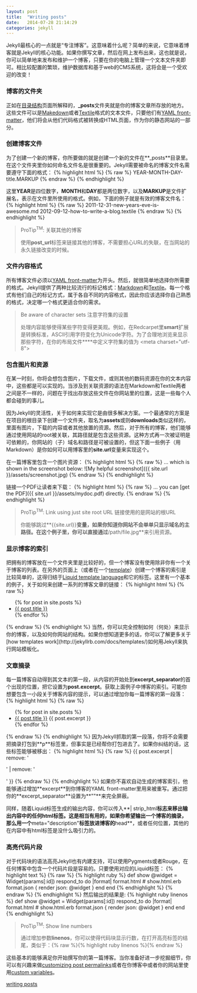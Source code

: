 ```yaml
---
layout: post
title:  "Writing posts"
date:   2014-07-28 21:14:29
categories: jekyll
---
```

 
Jekyll最核心的一点就是“专注博客”。这意味着什么呢？简单的来说，它意味着博客就是Jekyll的核心功能。如果你撰写文章，然后在网上发布出来，这也就是说，你可以简单地来发布和维护一个博客，只要在你的电脑上管理一个文本文件夹即可。相比较配置的繁琐，维护数据库和基于web的CMS系统，这将会是一个受欢迎的改变！

### 博客的文件夹

正如在[目录结构](http://jekyllrb.com/docs/structure/)页面所解释的，**_posts**文件夹就是你的博客文章所存放的地方。这些文件可以是[Makedown](http://daringfireball.net/projects/markdown/)或者[Textile](http://redcloth.org/textile)格式的文本文件，只要他们有[YAML front-matter](http://jekyllrb.com/docs/frontmatter/)，他们将会从他们代码格式被转换成HTML页面，作为你的静态网站的一部分。

### 创建博客文件

为了创建一个新的博客，你所要做的就是创建一个新的文件在**_posts**目录里。在这个文件夹里你如何命名文件名是很重要的。Jekyll需要被命名的博客文件名需要遵守下面的格式：
{% highlight html %} 
{% raw %}
YEAR-MONTH-DAY-title.MARKUP
{% endraw %}
{% endhighlight %}

这里**YEAR**是四位数字，**MONTH**和**DAY**都是两位数字，以及**MARKUP**是文件扩展名，表示在文件里所使用的格式。例如，下面的例子就是有效的博客文件名：
{% highlight html %} 
{% raw %}
2011-12-31-new-years-eve-is-awesome.md
2012-09-12-how-to-write-a-blog.textile
{% endraw %}
{% endhighlight %}

>ProTip<sup>TM</sup>: 关联其他的博客
>
>使用**post_url**标签来链接其他的博客，不需要担心URL的失联，在当网站的永久链接改变的时候。

### 文件内容格式
所有博客文件必须以[YAML front-matter](http://jekyllrb.com/docs/frontmatter/)为开头。然后，就很简单地选择你所需要的格式。Jekyll提供了两种比较流行的标记格式：[Markdown](http://daringfireball.net/projects/markdown/)和[Textile](http://redcloth.org/textile)。每一个格式有他们自己的标记方式，属于各自不同的内容格式，因此你应该选择你自己熟悉的格式，决定哪一个格式更适合你的需求。

>Be aware of character sets 注意字符集的设置
>
>处理内容能够使得某些字符变得更美观。例如，在Redcarpet里**smart**扩展是转换标准，ASCII引用字符变化为Unicode字符。为了合理地浏览来显示那些字符，在你的布局文件**<head>**中定义字符集的值为 \<meta charset="utf-8"> 

### 包含图片和资源
在某一时刻，你将会想包含图片，下载文件，或则其他的数码资源在你的文本内容中，这些都是可以实现的。当涉及到关联资源的语法在Markdown和Textile两者之间是不一样的，问题在于找出存放这些文件在你网站里的位置，这是一些每个人都会碰到的事儿。

因为Jekyll的灵活性，关于如何来实现它是由很多解决方案。一个最通常的方案是在项目的根目录下创建一个文件夹，取名为**assets**或则**downloads**类似这样的，里面有图片，下载的内容或者其他放置的资源。然后，对于所有的博客，他们能够通过使用网站的root被关联，其路径就是包含这些资源。这种方式再一次被证明是可依赖的，你网站的（子）域名和路径是可被设置的，但这下面一些例子（用Markdown）是你如何可以用博客里的**site.url**变量来实现这个。

在一篇博客里包含一个图片资源：
{% highlight html %} 
{% raw %}
… which is shown in the screenshot below:
![My helpful screenshot]({{ site.url }}/assets/screenshot.jpg)
{% endraw %}
{% endhighlight %}

链接一个PDF让读者来下载：
{% highlight html %} 
{% raw %}
… you can [get the PDF]({{ site.url }}/assets/mydoc.pdf) directly. 
{% endraw %}
{% endhighlight %}

>ProTip<sup>TM</sup>: Link using just site root URL
>链接使用的是网站的根URL
>
>你能够跳过**\{\{site.url\}\}**变量，如果你知道你网站不会单单只显示域名的主路径。在这个例子里，你可以直接通过**/path/file.jpg**来引用资源。

### 显示博客的索引
把拥有的博客放在一个文件夹里是比较好的，但一个博客没有使用除非你有一个关于博客的列表。在另外的页面上（或者在一个[template](http://jekyllrb.com/docs/templates/)）创建一个博客的索引是比较简单的，这得归结于[Liquid template language](http://docs.shopify.com/themes/liquid-documentation/basics)和它的标签。这里有一个基本的例子，关于如何来创建一系列的博客文章的链接：
{% highlight html %} 
{% raw %}
<ul>
  {% for post in site.posts %}
    <li>
      <a href="{{ post.url }}">{{ post.title }}</a>
    </li>
  {% endfor %}
</ul>
{% endraw %}
{% endhighlight %}
当然，你可以完全控制如何（何处）来显示你的博客，以及如何你网站的结构。如果你想知道更多的话，你可以了解更多关于[how templates work](http://jekyllrb.com/docs/templates/)如何用Jekyll来执行网站模板化。

### 文章摘录
每一篇博客自动得到其文本的第一段，从内容的开始处到**excerpt_separator**的首个出现的位置，把它设置为**post.excerpt**。获取上面例子中博客的索引。可能你想要包含一小段关于博客内容的提示，可以通过增加你每一篇博客的第一段落：
{% highlight html %} 
{% raw %}
<ul>
  {% for post in site.posts %}
    <li>
      <a href="{{ post.url }}">{{ post.title }}</a>
      {{ post.excerpt }}
    </li>
  {% endfor %}
</ul>
{% endraw %}
{% endhighlight %}
因为Jekyll抓取的第一段落，你将不会需要把摘录打包到**p**标签里，但事实是已经帮你打包进去了。如果你纠结的话，这些标签能够被移出：
{% highlight html %} 
{% raw %}
{{ post.excerpt | remove: '<p>' | remove: '</p>' }}
{% endraw %}
{% endhighlight %}
如果你不喜欢自动生成的博客索引，他能够通过增加**excerpt**到你博客的YAML front-matter里用来被重写。通过把你的**excerpt_separator**设置为**""**来完全屏蔽。

同样，随着Liquid标签生成的输出内容，你可以传入**\| strip_html**标志来移出输出内容中的任何html标签。这是相当有用的，如果你希望输出一个博客的摘录，那么用一个**meta="description"**标签放进博客的**head**，或者任何位置，其他的在内容中有html标签是没什么吸引力的。

### 高亮代码片段
对于代码块的语法高亮Jekyll也有内建支持，可以使用Pygments或者Rouge，在任何博客中包含一个代码片段是容易的。只要使用对应的Liquid标签： 
{% highlight text %} 
{% raw %}
{% highlight ruby %}
def show
  @widget = Widget(params[:id])
  respond_to do |format|
    format.html # show.html.erb
    format.json { render json: @widget }
  end
end
{% endhighlight %}
{% endraw %} 
{% endhighlight %}
然后输出的结果是:
{% highlight ruby linenos %}
def show
  @widget = Widget(params[:id])
  respond_to do |format|
    format.html # show.html.erb
    format.json { render json: @widget }
  end
end
{% endhighlight %}

>ProTip<sup>TM</sup>: Show line numbers
>
>通过增加参数**linenos**，你可以使得代码块显示行数，在打开高亮标签的结尾，类似于：{% raw %}{% highlight ruby linenos %}{% endraw %} 

这些基本的能够满足你开始撰写你的第一篇博客。当你准备好进一步挖掘细节，你可以有兴趣来做[customizing post permalinks](http://jekyllrb.com/docs/permalinks/)或者在你博客中或者你的网站里使用[custom variables](http://jekyllrb.com/docs/variables/)。


[writing posts](http://jekyllrb.com/docs/posts/)